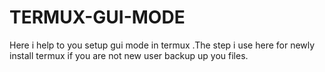 # TERMUX-GUI-MODE
Here i help to you setup gui mode in termux .The step i use here for newly install termux  if you are not new user backup up you files.
